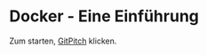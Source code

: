 # Docker - Eine Einführung

Zum starten, [GitPitch](https://gitpitch.com/nilsramsperger/vortrag-docker) klicken.
